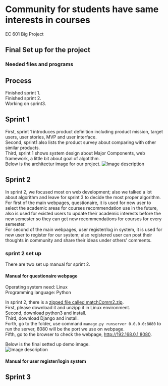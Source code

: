 # Community for students have same interests in courses   
EC 601 Big Project  

## Final Set up for the project           

### Needed files and programs    



## Process
Finished sprint 1.      
Finished sprint 2.  
Working on sprint3.  

## Sprint 1
First, sprint 1 introduces product definition including product mission, target users, user stories, MVP and user interface.    
Second, sprint1 also lists the product survey about comparing with other similar products.    
Third, sprint 1 shows system design about Major Components, web framework, a little bit about goal of algotithm.      
Below is the architectur image for our project.
![Image description](https://github.com/zhou-1/Community-for-students-have-same-interests-in-courses/blob/Shen-part/img/architecture.JPG)

## Sprint 2  
In sprint 2, we focused most on web development; also we talked a lot about algorithm and leave for sprint 3 to decide the most proper algorithm.      
For first of the main webpages, questionaire, it is used for new user to select the academic areas for courses recommendation use in the future, also is used for existed users to update their academic interests before the new semester so they can get new recommendations for courses for every semester.    
For second of the main webpages, user register/log in system, it is used for new user to register for our system; also registered user can post their thoughts in community and share their ideas under others' comments.     

### sprint 2 set up     
There are two set up manual for sprint 2.    
#### Manual for questionaire webpage    
Operating system need: Linux    
Programming language: Python   

In sprint 2, there is a [zipped file called matchComm2.zip](https://github.com/zhou-1/Community-for-students-have-same-interests-in-courses/blob/Shen-part/Sprint2/matchComm2.zip).    
First, please download it and unzipp it in Linux environment.   
Second, download python3 and install.   
Third, download Django and install.    
Forth, go to the folder, use command ```manage.py runserver 0.0.0.0:8080``` to run the server, 8080 will be the port we use on webpage.   
Fifth, go to the browser to check the webpage, http://192.168.0.1:8080.      

Below is the final setted up demo image.    
![Image description](https://github.com/zhou-1/Community-for-students-have-same-interests-in-courses/blob/Shen-part/Sprint2/IndexView.PNG)

#### Manual for user register/login system   




## Sprint 3   

 
